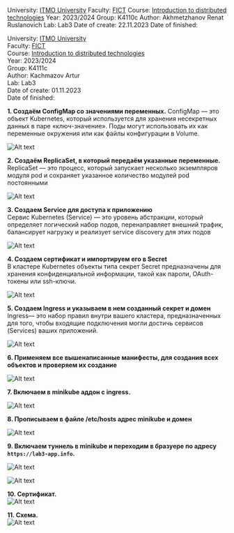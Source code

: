 University: [ITMO University](https://itmo.ru/ru/)
Faculty: [FICT](https://fict.itmo.ru)
Course: [Introduction to distributed technologies](https://github.com/itmo-ict-faculty/introduction-to-distributed-technologies)
Year: 2023/2024
Group: K4110c
Author: Akhmetzhanov Renat Ruslanovich
Lab: Lab3
Date of create: 22.11.2023
Date of finished: 

University: [ITMO University](https://itmo.ru/ru/)  
Faculty: [FICT](https://fict.itmo.ru)  
Course: [Introduction to distributed technologies](https://github.com/itmo-ict-faculty/introduction-to-distributed-technologies)  
Year: 2023/2024  
Group: K4111c  
Author: Kachmazov Artur<br>
Lab: Lab3  
Date of create: 01.11.2023  
Date of finished:

**1. Создаём ConfigMap со значениями переменных.** 
ConfigMap — это объект Kubernetes, который используется для хранения несекретных данных в паре «ключ-значение». Поды могут использовать их как переменные окружения или как файлы конфигурации в Volume.<br>

![Alt text](images/image.png)

**2. Создаём ReplicaSet, в который передаём указанные переменные.** 
ReplicaSet — это процесс, который запускает несколько экземпляров модуля pod и сохраняет указанное количество модулей pod постоянными<br>

![Alt text](images/image-1.png)

**3. Создаем Service для доступа к приложению**<br>
Сервис Kubernetes (Service) — это уровень абстракции, который определяет логический набор подов, перенаправляет внешний трафик, балансирует нагрузку и реализует service discovery для этих подов

![Alt text](images/image-2.png)

**4. Создаем сертификат и импортируем его в Secret**<br>
В кластере Kubernetes объекты типа секрет Secret предназначены для хранения конфиденциальной информации, такой как пароли, OAuth-токены или ssh-ключи.

![Alt text](images/image-3.png)<br>

**5. Создаем Ingress и указываем в нем созданный секрет и домен** <br>
Ingress— это набор правил внутри вашего кластера, предназначенных для того, чтобы входящие подключения могли достичь сервисов (Services) ваших приложений.

![Alt text](images/image-4.png) <br>

**6. Применяем все вышенаписанные манифесты, для создания всех объектов и проверяем их создание** <br>

![Alt text](images/image-5.png)

**7. Включаем в minikube аддон с ingress.**<br>

![Alt text](images/image-6.png)

**8. Прописываем в файле /etc/hosts адрес minikube и домен** <br>

![Alt text](images/image-7.png)<br>

**9. Включаем туннель в minikube и переходим в бразуере по адресу `https://lab3-app.info`.** <br>

![Alt text](images/image-8.png)

![Alt text](images/image-9.png)

**10. Сертификат.**<br>
![Alt text](images/image-10.png) <br>

**11. Схема.**<br>
![Alt text](images/image-11.png)







